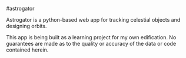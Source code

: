 #astrogator

Astrogator is a python-based web app for tracking celestial objects and designing orbits.

This app is being built as a learning project for my own edification. No guarantees are made as to the quality or accuracy of the data or code contained herein.
